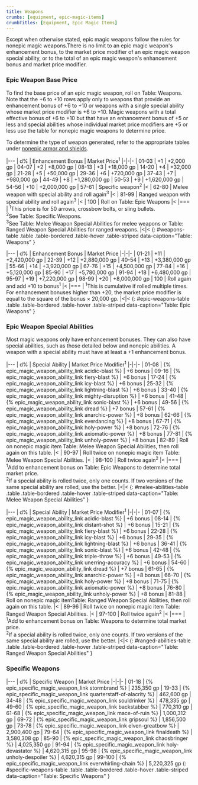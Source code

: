 ```yaml
---
title: Weapons
crumbs: [equipment, epic-magic-items]
crumbTitles: [Equipment, Epic Magic Items]
---
```


Except when otherwise stated, epic magic weapons follow the rules for nonepic magic weapons.There is no limit to an epic magic weapon's enhancement bonus, to the market price modifier of an epic magic weapon special ability, or to the total of an epic magic weapon's enhancement bonus and market price modifier.

### Epic Weapon Base Price

To find the base price of an epic magic weapon, roll on Table: Weapons. Note that the +6 to +10 rows apply only to weapons that provide an enhancement bonus of +6 to +10 or weapons with a single special ability whose market price modifier is +6 to +10. Magic weapons with a total effective bonus of +6 to +10 but that have an enhancement bonus of +5 or less and special abilities whose individual market price modifiers are +5 or less use the table for nonepic magic weapons to determine price.

To determine the type of weapon generated, refer to the appropriate tables under [nonepic armor and shields]({{site.ur.}}/equipment/magic-items/weapons/).

|---
| d% | Enhancement Bonus | Market Price<sup>1</sup>
|-|-|-
| 01-03 | +1 | +2,000 gp
| 04-07 | +2 | +8,000 gp
| 08-13 | +3 | +18,000 gp
| 14-20 | +4 | +32,000 gp
| 21-28 | +5 | +50,000 gp
| 29-36 | +6 | +720,000 gp
| 37-43 | +7 | +980,000 gp
| 44-49 | +8 | +1,280,000 gp
| 50-53 | +9 | +1,620,000 gp
| 54-56 | +10 | +2,000,000 gp
| 57-61 | Specific weapon<sup>2</sup> |<
| 62-80 | Melee weapon with special ability and roll again<sup>3</sup> |<
| 81-99 | Ranged weapon with special ability and roll again<sup>3</sup> |<
| 100 | Roll on Table: Epic Weapons |<
|===
| <sup>1</sup>This price is for 50 arrows, crossbow bolts, or sling bullets.<br><sup>2</sup>See Table: Specific Weapons.<br><sup>3</sup>See Table: Melee Weapon Special Abilities for melee weapons or Table: Ranged Weapon Special Abilities for ranged weapons. |<|<
{: #weapons-table .table .table-bordered .table-hover .table-striped data-caption="Table: Weapons" }

|---
| d% | Enhancement Bonus | Market Price
|-|-|-
| 01-21 | +11 | +2,420,000 gp
| 22-39 | +12 | +2,880,000 gp
| 40-54 | +13 | +3,380,000 gp
| 55-66 | +14 | +3,920,000 gp
| 67-76 | +15 | +4,500,000 gp
| 77-84 | +16 | +5,120,000 gp
| 85-90 | +17 | +5,780,000 gp
| 91-94 | +18 | +6,480,000 gp
| 95-97 | +19 | +7,220,000 gp
| 98-99 | +20 | +8,000,000 gp
| 100 | Roll again and add +10 to bonus<sup>1</sup> |<
|===
| <sup>1</sup>This is cumulative if rolled multiple times. For enhancement bonuses higher than +20, the market price modifier is equal to the square of the bonus &times; 20,000 gp. |<|<
{: #epic-weapons-table .table .table-bordered .table-hover .table-striped data-caption="Table: Epic Weapons" }

### Epic Weapon Special Abilities

Most magic weapons only have enhancement bonuses. They can also have special abilities, such as those detailed below and nonepic abilities. A weapon with a special ability must have at least a +1 enhancement bonus.

|---
| d% | Special Ability | Market Price Modifier<sup>1</sup>
|-|-|-
| 01-08 | {% epic_magic_weapon_ability_link acidic-blast %} | +6 bonus
| 09-16 | {% epic_magic_weapon_ability_link fiery-blast %} | +6 bonus
| 17-24 | {% epic_magic_weapon_ability_link icy-blast %} | +6 bonus
| 25-32 | {% epic_magic_weapon_ability_link lightning-blast %} | +6 bonus
| 33-40 | {% epic_magic_weapon_ability_link mighty-disruption %} | +6 bonus
| 41-48 | {% epic_magic_weapon_ability_link sonic-blast %} | +6 bonus
| 49-56 | {% epic_magic_weapon_ability_link dread %} | +7 bonus
| 57-61 | {% epic_magic_weapon_ability_link anarchic-power %} | +8 bonus
| 62-66 | {% epic_magic_weapon_ability_link everdancing %} | +8 bonus
| 67-71 | {% epic_magic_weapon_ability_link holy-power %} | +8 bonus
| 72-76 | {% epic_magic_weapon_ability_link axiomatic-power %} | +8 bonus
| 77-81 | {% epic_magic_weapon_ability_link unholy-power %} | +8 bonus
| 82-89 | Roll on nonepic magic item Table: Melee Weapon Special Abilities, then roll again on this table. |<
| 90-97 | Roll twice on nonepic magic item Table: Melee Weapon Special Abilities. |<
| 98-100 | Roll twice again<sup>2</sup> |<
|===
| <sup>1</sup>Add to enhancement bonus on Table: Epic Weapons to determine total market price.<br><sup>2</sup>If a special ability is rolled twice, only one counts. If two versions of the same special ability are rolled, use the better. |<|<
{: #melee-abilities-table .table .table-bordered .table-hover .table-striped data-caption="Table: Melee Weapon Special Abilities" }

|---
| d% | Special Ability | Market Price Modifier<sup>1</sup>
|-|-|-
| 01-07 | {% epic_magic_weapon_ability_link acidic-blast %} | +6 bonus
| 08-14 | {% epic_magic_weapon_ability_link distant-shot %} | +6 bonus
| 15-21 | {% epic_magic_weapon_ability_link fiery-blast %} | +6 bonus
| 22-28 | {% epic_magic_weapon_ability_link icy-blast %} | +6 bonus
| 29-35 | {% epic_magic_weapon_ability_link lightning-blast %} | +6 bonus
| 36-41 | {% epic_magic_weapon_ability_link sonic-blast %} | +6 bonus
| 42-48 | {% epic_magic_weapon_ability_link triple-throw %} | +6 bonus
| 49-53 | {% epic_magic_weapon_ability_link unerring-accuracy %} | +6 bonus
| 54-60 | {% epic_magic_weapon_ability_link dread %} | +7 bonus
| 61-65 | {% epic_magic_weapon_ability_link anarchic-power %} | +8 bonus
| 66-70 | {% epic_magic_weapon_ability_link holy-power %} | +8 bonus
| 71-75 | {% epic_magic_weapon_ability_link axiomatic-power %} | +8 bonus
| 76-80 | {% epic_magic_weapon_ability_link unholy-power %} | +8 bonus
| 81-88 | Roll on nonepic magic itemTable: Ranged Weapon Special Abilities, then roll again on this table. |<
| 89-96 | Roll twice on nonepic magic item Table: Ranged Weapon Special Abilities. |<
| 97-100 | Roll twice again<sup>2</sup> |<
|===
| <sup>1</sup>Add to enhancement bonus on Table: Weapons to determine total market price.<br><sup>2</sup>If a special ability is rolled twice, only one counts. If two versions of the same special ability are rolled, use the better. |<|<
{: #ranged-abilities-table .table .table-bordered .table-hover .table-striped data-caption="Table: Ranged Weapon Special Abilities" }

### Specific Weapons

|---
| d% | Specific Weapon | Market Price
|-|-|-
| 01-18  | {% epic_specific_magic_weapon_link stormbrand %} | 235,350 gp
| 19-33  | {% epic_specific_magic_weapon_link quarterstaff-of-alacrity %} | 462,600 gp
| 34-48  | {% epic_specific_magic_weapon_link souldrinker %} | 478,335 gp
| 49-60  | {% epic_specific_magic_weapon_link backstabber %} | 770,310 gp
| 61-68  | {% epic_specific_magic_weapon_link mace-of-ruin %} | 1,000,312 gp
| 69-72  | {% epic_specific_magic_weapon_link gripsoul %} | 1,856,500 gp
| 73-78  | {% epic_specific_magic_weapon_link elven-greatbow %} | 2,900,400 gp
| 79-64  | {% epic_specific_magic_weapon_link finaldeath %} | 3,580,308 gp
| 85-90  | {% epic_specific_magic_weapon_link chaosbringer %} | 4,025,350 gp
| 91-94  | {% epic_specific_magic_weapon_link holy-devastator %} | 4,620,315 gp
| 95-98  | {% epic_specific_magic_weapon_link unholy-despoiler %} | 4,620,315 gp
| 99-100 | {% epic_specific_magic_weapon_link everwhirling-chain %} | 5,220,325 gp
{: #specific-weapons-table .table .table-bordered .table-hover .table-striped data-caption="Table: Specific Weapons" }